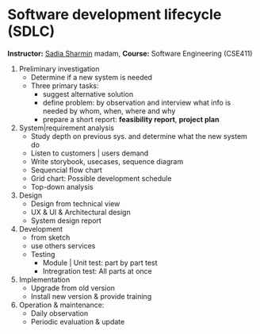 # Software development lifecycle (SDLC)
**Instructor:** [Sadia Sharmin](https://www.researchgate.net/profile/Sadia_Sharmin3) madam, **Course:** Software Engineering (CSE411) 

1. Preliminary investigation
   - Determine if a new system is needed
   - Three primary tasks:
     - suggest alternative solution
     - define problem: by observation and interview what info is needed by whom, when, where and why
     - prepare a short report: **feasibility report**, **project plan**
2. System|requirement analysis
   - Study depth on previous sys. and determine what the new system do
   - Listen to customers | users demand
   - Write storybook, usecases, sequence diagram
   - Sequencial flow chart
   - Grid chart: Possible development schedule
   - Top-down analysis
3. Design
   - Design from technical view
   - UX & UI & Architectural design
   - System design report
4. Development
   - from sketch
   - use others services
   - Testing
     - Module | Unit test: part by part test
     - Intregration test: All parts at once
5. Implementation
   - Upgrade from old version
   - Install new version & provide training
6. Operation & maintenance: 
   - Daily observation
   - Periodic evaluation & update
